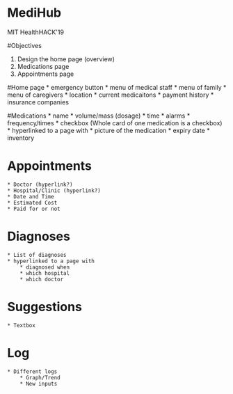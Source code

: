 # MediHub
MIT HealthHACK'19

#Objectives
1. Design the home page (overview)
2. Medications page
3. Appointments page

#Home page
    * emergency button
    * menu of medical staff
    * menu of family
    * menu of caregivers
    * location
    * current medicaitons
    * payment history
    * insurance companies

#Medications
    * name
    * volume/mass (dosage)
    * time
    * alarms
    * frequency/times
    * checkbox (Whole card of one medication is a checkbox)
    * hyperlinked to a page with 
        * picture of the medication
        * expiry date
        * inventory

# Appointments
    * Doctor (hyperlink?)
    * Hospital/Clinic (hyperlink?)
    * Date and Time
    * Estimated Cost
    * Paid for or not

# Diagnoses
    * List of diagnoses
    * hyperlinked to a page with
        * diagnosed when
        * which hospital
        * which doctor

# Suggestions
    * Textbox

# Log
    * Different logs
        * Graph/Trend
        * New inputs



